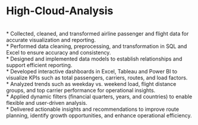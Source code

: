 # High-Cloud-Analysis
<br>
* Collected, cleaned, and transformed airline passenger and flight data for accurate visualization and reporting.
<br>
* Performed data cleaning, preprocessing, and transformation in SQL and Excel to ensure accuracy and
consistency.
<br>
* Designed and implemented data models to establish relationships and support efficient reporting.
<br>
* Developed interactive dashboards in Excel, Tableau and Power BI to visualize KPIs such as total passengers,
carriers, routes, and load factors.
<br>
* Analyzed trends such as weekday vs. weekend load, flight distance groups, and top carrier performance for
operational insights.
<br>
* Applied dynamic filters (financial quarters, years, and countries) to enable flexible and user-driven analysis.
<br>
* Delivered actionable insights and recommendations to improve route planning, identify growth opportunities,
and enhance operational efficiency.
